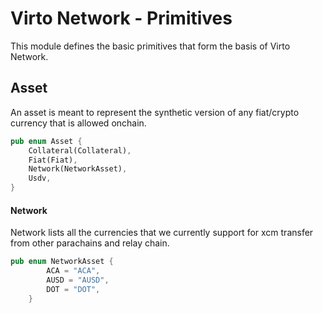 # Virto Network - Primitives

This module defines the basic primitives that form the basis of Virto Network.

## Asset

An asset is meant to represent the synthetic version of any fiat/crypto currency that is allowed onchain.

```rust
pub enum Asset {
    Collateral(Collateral),
    Fiat(Fiat),
    Network(NetworkAsset),
    Usdv,
}
```

#### Network

Network lists all the currencies that we currently support for xcm transfer from other parachains and relay chain.

```rust
pub enum NetworkAsset {
        ACA = "ACA",
        AUSD = "AUSD",
        DOT = "DOT",
    }
```


